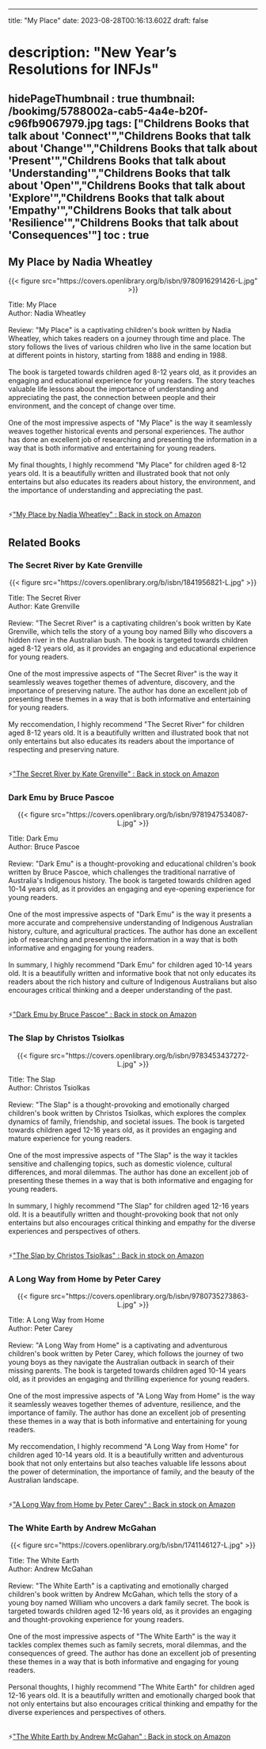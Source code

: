 
---
title: "My Place"
date: 2023-08-28T00:16:13.602Z
draft: false
# description: "New Year’s Resolutions for INFJs"
hidePageThumbnail : true
thumbnail: /bookimg/5788002a-cab5-4a4e-b20f-c96fb9067979.jpg
tags: ["Childrens Books that talk about 'Connect'","Childrens Books that talk about 'Change'","Childrens Books that talk about 'Present'","Childrens Books that talk about 'Understanding'","Childrens Books that talk about 'Open'","Childrens Books that talk about 'Explore'","Childrens Books that talk about 'Empathy'","Childrens Books that talk about 'Resilience'","Childrens Books that talk about 'Consequences'"]
toc : true
---
## My Place by Nadia Wheatley

<center>
{{< figure src="https://covers.openlibrary.org/b/isbn/9780916291426-L.jpg" >}}
</center>

Title: My Place</br>
Author: Nadia Wheatley</br></br>
Review: "My Place" is a captivating children's book written by Nadia Wheatley, which takes readers on a journey through time and place. The story follows the lives of various children who live in the same location but at different points in history, starting from 1888 and ending in 1988.</br></br>
The book is targeted towards children aged 8-12 years old, as it provides an engaging and educational experience for young readers. The story teaches valuable life lessons about the importance of understanding and appreciating the past, the connection between people and their environment, and the concept of change over time.</br></br>
One of the most impressive aspects of "My Place" is the way it seamlessly weaves together historical events and personal experiences. The author has done an excellent job of researching and presenting the information in a way that is both informative and entertaining for young readers.</br></br>
My final thoughts, I highly recommend "My Place" for children aged 8-12 years old. It is a beautifully written and illustrated book that not only entertains but also educates its readers about history, the environment, and the importance of understanding and appreciating the past.</br></br>

<p>⚡<a id="aflink" href="https://www.amazon.com/gp/search?ie=UTF8&tag=klayu00-20&linkCode=ur2&linkId=6639bed89a8ad8dd2705e40644eb43d3&camp=1789&creative=9325&index=books&keywords=My Place by Nadia Wheatley" class="one" target="_blank" title='"My Place by Nadia Wheatley" : Back in stock on Amazon'>"My Place by Nadia Wheatley" : Back in stock on Amazon</a></p>

## Related Books
### The Secret River by Kate Grenville
<center>
{{< figure src="https://covers.openlibrary.org/b/isbn/1841956821-L.jpg" >}}
</center>

Title: The Secret River</br>
Author: Kate Grenville</br></br>
Review: "The Secret River" is a captivating children's book written by Kate Grenville, which tells the story of a young boy named Billy who discovers a hidden river in the Australian bush. The book is targeted towards children aged 8-12 years old, as it provides an engaging and educational experience for young readers.</br></br>
One of the most impressive aspects of "The Secret River" is the way it seamlessly weaves together themes of adventure, discovery, and the importance of preserving nature. The author has done an excellent job of presenting these themes in a way that is both informative and entertaining for young readers.</br></br>
My reccomendation, I highly recommend "The Secret River" for children aged 8-12 years old. It is a beautifully written and illustrated book that not only entertains but also educates its readers about the importance of respecting and preserving nature.</br></br>

<p>⚡<a id="aflink" href="https://www.amazon.com/gp/search?ie=UTF8&tag=klayu00-20&linkCode=ur2&linkId=6639bed89a8ad8dd2705e40644eb43d3&camp=1789&creative=9325&index=books&keywords=The Secret River by Kate Grenville" class="one" target="_blank" title='"The Secret River by Kate Grenville" : Back in stock on Amazon'>"The Secret River by Kate Grenville" : Back in stock on Amazon</a></p>

### Dark Emu by Bruce Pascoe
<center>
{{< figure src="https://covers.openlibrary.org/b/isbn/9781947534087-L.jpg" >}}
</center>

Title: Dark Emu</br>
Author: Bruce Pascoe</br></br>
Review: "Dark Emu" is a thought-provoking and educational children's book written by Bruce Pascoe, which challenges the traditional narrative of Australia's Indigenous history. The book is targeted towards children aged 10-14 years old, as it provides an engaging and eye-opening experience for young readers.</br></br>
One of the most impressive aspects of "Dark Emu" is the way it presents a more accurate and comprehensive understanding of Indigenous Australian history, culture, and agricultural practices. The author has done an excellent job of researching and presenting the information in a way that is both informative and engaging for young readers.</br></br>
In summary, I highly recommend "Dark Emu" for children aged 10-14 years old. It is a beautifully written and informative book that not only educates its readers about the rich history and culture of Indigenous Australians but also encourages critical thinking and a deeper understanding of the past.</br></br>

<p>⚡<a id="aflink" href="https://www.amazon.com/gp/search?ie=UTF8&tag=klayu00-20&linkCode=ur2&linkId=6639bed89a8ad8dd2705e40644eb43d3&camp=1789&creative=9325&index=books&keywords=Dark Emu by Bruce Pascoe" class="one" target="_blank" title='"Dark Emu by Bruce Pascoe" : Back in stock on Amazon'>"Dark Emu by Bruce Pascoe" : Back in stock on Amazon</a></p>

### The Slap by Christos Tsiolkas
<center>
{{< figure src="https://covers.openlibrary.org/b/isbn/9783453437272-L.jpg" >}}
</center>

Title: The Slap</br>
Author: Christos Tsiolkas</br></br>
Review: "The Slap" is a thought-provoking and emotionally charged children's book written by Christos Tsiolkas, which explores the complex dynamics of family, friendship, and societal issues. The book is targeted towards children aged 12-16 years old, as it provides an engaging and mature experience for young readers.</br></br>
One of the most impressive aspects of "The Slap" is the way it tackles sensitive and challenging topics, such as domestic violence, cultural differences, and moral dilemmas. The author has done an excellent job of presenting these themes in a way that is both informative and engaging for young readers.</br></br>
In summary, I highly recommend "The Slap" for children aged 12-16 years old. It is a beautifully written and thought-provoking book that not only entertains but also encourages critical thinking and empathy for the diverse experiences and perspectives of others.</br></br>

<p>⚡<a id="aflink" href="https://www.amazon.com/gp/search?ie=UTF8&tag=klayu00-20&linkCode=ur2&linkId=6639bed89a8ad8dd2705e40644eb43d3&camp=1789&creative=9325&index=books&keywords=The Slap by Christos Tsiolkas" class="one" target="_blank" title='"The Slap by Christos Tsiolkas" : Back in stock on Amazon'>"The Slap by Christos Tsiolkas" : Back in stock on Amazon</a></p>

### A Long Way from Home by Peter Carey
<center>
{{< figure src="https://covers.openlibrary.org/b/isbn/9780735273863-L.jpg" >}}
</center>

Title: A Long Way from Home</br>
Author: Peter Carey</br></br>
Review: "A Long Way from Home" is a captivating and adventurous children's book written by Peter Carey, which follows the journey of two young boys as they navigate the Australian outback in search of their missing parents. The book is targeted towards children aged 10-14 years old, as it provides an engaging and thrilling experience for young readers.</br></br>
One of the most impressive aspects of "A Long Way from Home" is the way it seamlessly weaves together themes of adventure, resilience, and the importance of family. The author has done an excellent job of presenting these themes in a way that is both informative and entertaining for young readers.</br></br>
My reccomendation, I highly recommend "A Long Way from Home" for children aged 10-14 years old. It is a beautifully written and adventurous book that not only entertains but also teaches valuable life lessons about the power of determination, the importance of family, and the beauty of the Australian landscape.</br></br>

<p>⚡<a id="aflink" href="https://www.amazon.com/gp/search?ie=UTF8&tag=klayu00-20&linkCode=ur2&linkId=6639bed89a8ad8dd2705e40644eb43d3&camp=1789&creative=9325&index=books&keywords=A Long Way from Home by Peter Carey" class="one" target="_blank" title='"A Long Way from Home by Peter Carey" : Back in stock on Amazon'>"A Long Way from Home by Peter Carey" : Back in stock on Amazon</a></p>

### The White Earth by Andrew McGahan
<center>
{{< figure src="https://covers.openlibrary.org/b/isbn/1741146127-L.jpg" >}}
</center>

Title: The White Earth</br>
Author: Andrew McGahan</br></br>
Review: "The White Earth" is a captivating and emotionally charged children's book written by Andrew McGahan, which tells the story of a young boy named William who uncovers a dark family secret. The book is targeted towards children aged 12-16 years old, as it provides an engaging and thought-provoking experience for young readers.</br></br>
One of the most impressive aspects of "The White Earth" is the way it tackles complex themes such as family secrets, moral dilemmas, and the consequences of greed. The author has done an excellent job of presenting these themes in a way that is both informative and engaging for young readers.</br></br>
Personal thoughts, I highly recommend "The White Earth" for children aged 12-16 years old. It is a beautifully written and emotionally charged book that not only entertains but also encourages critical thinking and empathy for the diverse experiences and perspectives of others.</br></br>

<p>⚡<a id="aflink" href="https://www.amazon.com/gp/search?ie=UTF8&tag=klayu00-20&linkCode=ur2&linkId=6639bed89a8ad8dd2705e40644eb43d3&camp=1789&creative=9325&index=books&keywords=The White Earth by Andrew McGahan" class="one" target="_blank" title='"The White Earth by Andrew McGahan" : Back in stock on Amazon'>"The White Earth by Andrew McGahan" : Back in stock on Amazon</a></p>
